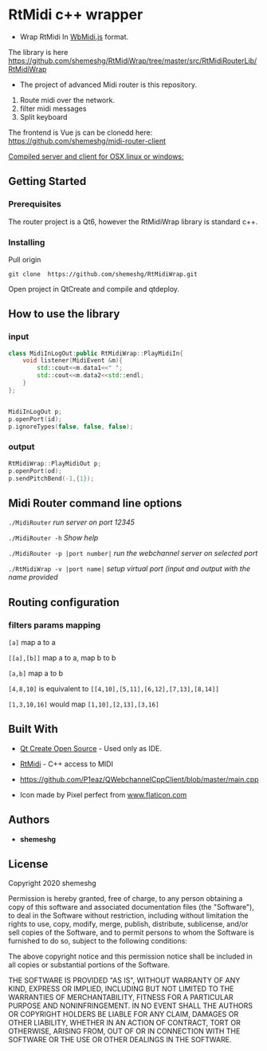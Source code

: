 # RtMidi c++ wrapper

- Wrap RtMidi In [WbMidi.js](https://github.com/djipco/webmidi) format.

The library is here https://github.com/shemeshg/RtMidiWrap/tree/master/src/RtMidiRouterLib/RtMidiWrap

- The project of advanced Midi router is this repository.

1. Route midi over the network.
2. filter midi messages
3. Split keyboard

The frontend is Vue js can be clonedd here:
https://github.com/shemeshg/midi-router-client

[Compiled server and client for OSX,linux or windows:](https://sourceforge.net/projects/midi-router-client/)



## Getting Started

### Prerequisites

The router project is a Qt6, however the RtMidiWrap library is standard c++.


### Installing
Pull origin

```
git clone  https://github.com/shemeshg/RtMidiWrap.git
```

Open project in QtCreate and compile and qtdeploy.

## How to use the library

### input

```c++
class MidiInLogOut:public RtMidiWrap::PlayMidiIn{
    void listener(MidiEvent &m){
        std::cout<<m.data1<<" ";
        std::cout<<m.data2<<std::endl;
    }
};


MidiInLogOut p;
p.openPort(id);
p.ignoreTypes(false, false, false);
 ```

### output

```c++
RtMidiWrap::PlayMidiOut p;
p.openPort(od);
p.sendPitchBend(-1,{1});
```

## Midi Router command line options

`./MidiRouter` *run server on port 12345*

`./MidiRouter -h`  *Show help*

`./MidiRouter -p |port number|`  *run the webchannel server on selected port*

`./RtMidiWrap -v |port name|` *setup virtual port (input and output with the name provided*


## Routing configuration

### filters params mapping

`[a]` map a to a

`[[a],[b]]` map a to a, map b to b

`[a,b]` map a to b

`[4,8,10]` is equivalent to `[[4,10],[5,11],[6,12],[7,13],[8,14]]` 

`[1,3,10,16]` would map `[1,10],[2,13],[3,16]`

## Built With

- [Qt Create Open Source](https://www.qt.io/) - Used only as IDE.

- [RtMidi](https://www.music.mcgill.ca/~gary/rtmidi/) - C++ access to MIDI

- https://github.com/P1eaz/QWebchannelCppClient/blob/master/main.cpp

- Icon made by Pixel perfect from www.flaticon.com

## Authors

- **shemeshg**

## License

Copyright 2020 shemeshg

Permission is hereby granted, free of charge, to any person obtaining a copy of this software and associated documentation files (the "Software"), to deal in the Software without restriction, including without limitation the rights to use, copy, modify, merge, publish, distribute, sublicense, and/or sell copies of the Software, and to permit persons to whom the Software is furnished to do so, subject to the following conditions:

The above copyright notice and this permission notice shall be included in all copies or substantial portions of the Software.

THE SOFTWARE IS PROVIDED "AS IS", WITHOUT WARRANTY OF ANY KIND, EXPRESS OR IMPLIED, INCLUDING BUT NOT LIMITED TO THE WARRANTIES OF MERCHANTABILITY, FITNESS FOR A PARTICULAR PURPOSE AND NONINFRINGEMENT. IN NO EVENT SHALL THE AUTHORS OR COPYRIGHT HOLDERS BE LIABLE FOR ANY CLAIM, DAMAGES OR OTHER LIABILITY, WHETHER IN AN ACTION OF CONTRACT, TORT OR OTHERWISE, ARISING FROM, OUT OF OR IN CONNECTION WITH THE SOFTWARE OR THE USE OR OTHER DEALINGS IN THE SOFTWARE.
